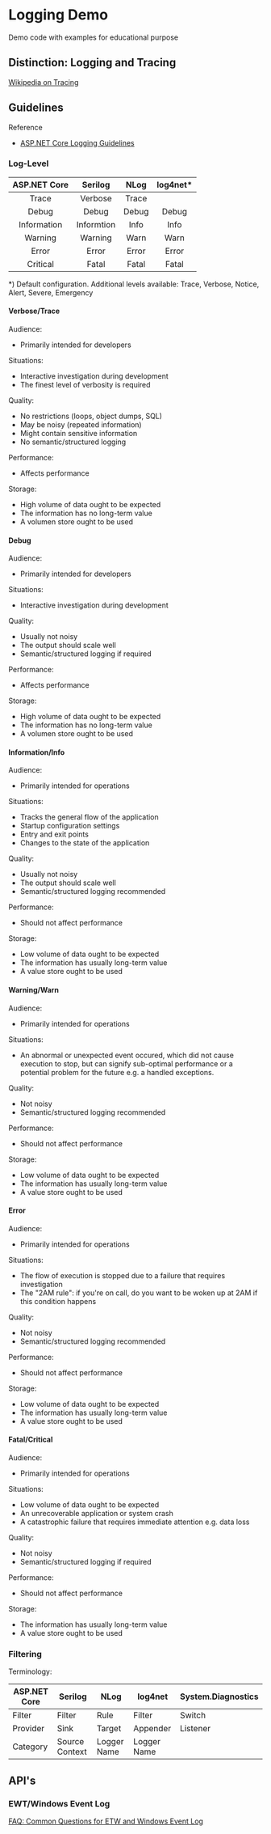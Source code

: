 # Logging Demo

Demo code with examples for educational purpose

## Distinction: Logging and Tracing

[Wikipedia on Tracing](https://en.wikipedia.org/wiki/Tracing_%28software%29)

## Guidelines

Reference
- [ASP.NET Core Logging Guidelines](https://github.com/aspnet/Logging/wiki/Guidelines)

### Log-Level

|ASP.NET Core|Serilog   |NLog |log4net*|
|:----------:|:--------:|:---:|:------:|
|Trace       |Verbose   |Trace|        |
|Debug       |Debug     |Debug|Debug   |
|Information |Informtion|Info |Info    |
|Warning     |Warning   |Warn |Warn    |
|Error       |Error     |Error|Error   |
|Critical    |Fatal     |Fatal|Fatal   |

*) Default configuration. Additional levels available: Trace, Verbose, Notice, Alert, Severe, Emergency 

#### Verbose/Trace

Audience:
- Primarily intended for developers

Situations:
- Interactive investigation during development
- The finest level of verbosity is required

Quality:
- No restrictions (loops, object dumps, SQL)
- May be noisy (repeated information)
- Might contain sensitive information
- No semantic/structured logging

Performance:
- Affects performance

Storage:
- High volume of data ought to be expected
- The information has no long-term value
- A volumen store ought to be used

#### Debug

Audience:
- Primarily intended for developers

Situations:
- Interactive investigation during development

Quality:
- Usually not noisy
- The output should scale well
- Semantic/structured logging if required

Performance:
- Affects performance

Storage:
- High volume of data ought to be expected
- The information has no long-term value
- A volumen store ought to be used

#### Information/Info

Audience:
- Primarily intended for operations

Situations:
- Tracks the general flow of the application
- Startup configuration settings
- Entry and exit points
- Changes to the state of the application

Quality:
- Usually not noisy
- The output should scale well
- Semantic/structured logging recommended

Performance:
- Should not affect performance

Storage:
- Low volume of data ought to be expected
- The information has usually long-term value
- A value store ought to be used

#### Warning/Warn

Audience:
- Primarily intended for operations

Situations:
- An abnormal or unexpected event occured, which did not cause execution to stop, but can signify sub-optimal performance or a potential problem for the future e.g. a handled exceptions.

Quality:
- Not noisy
- Semantic/structured logging recommended

Performance:
- Should not affect performance

Storage:
- Low volume of data ought to be expected
- The information has usually long-term value
- A value store ought to be used

#### Error

Audience:
- Primarily intended for operations

Situations:
- The flow of execution is stopped due to a failure that requires investigation
- The "2AM rule": if you're on call, do you want to be woken up at 2AM if this condition happens

Quality:
- Not noisy
- Semantic/structured logging recommended

Performance:
- Should not affect performance

Storage:
- Low volume of data ought to be expected
- The information has usually long-term value
- A value store ought to be used

#### Fatal/Critical

Audience:
- Primarily intended for operations

Situations:
- Low volume of data ought to be expected
- An unrecoverable application or system crash
- A catastrophic failure that requires immediate attention e.g. data loss

Quality:
- Not noisy
- Semantic/structured logging if required

Performance:
- Should not affect performance

Storage:
- The information has usually long-term value
- A value store ought to be used

### Filtering

Terminology:

|ASP.NET Core|Serilog       |NLog        |log4net    |System.Diagnostics|
|------------|--------------|------------|-----------|------------------|
|Filter      |Filter        |Rule        |Filter     |Switch            |
|Provider    |Sink          |Target      |Appender   |Listener          |
|Category    |Source Context|Logger Name |Logger Name|                  |

## API's

### EWT/Windows Event Log

[FAQ: Common Questions for ETW and Windows Event Log](https://social.msdn.microsoft.com/Forums/en-US/a1aa1350-41a0-4490-9ae3-9b4520aeb9d4/faq-common-questions-for-etw-and-windows-event-log?forum=etw)